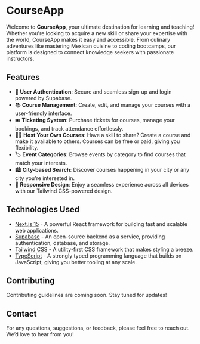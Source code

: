 # CourseApp

Welcome to **CourseApp**, your ultimate destination for learning and teaching! Whether you're looking to acquire a new skill or share your expertise with the world, CourseApp makes it easy and accessible. From culinary adventures like mastering Mexican cuisine to coding bootcamps, our platform is designed to connect knowledge seekers with passionate instructors.

## Features

- 🌟 **User Authentication**: Secure and seamless sign-up and login powered by Supabase.
- 📚 **Course Management**: Create, edit, and manage your courses with a user-friendly interface.
- 🎟️ **Ticketing System**: Purchase tickets for courses, manage your bookings, and track attendance effortlessly.
- 🧑‍🏫 **Host Your Own Courses**: Have a skill to share? Create a course and make it available to others. Courses can be free or paid, giving you flexibility.
- 🏷️ **Event Categories**: Browse events by category to find courses that match your interests.
- 🏙️ **City-based Search**: Discover courses happening in your city or any city you're interested in.
- 📱 **Responsive Design**: Enjoy a seamless experience across all devices with our Tailwind CSS-powered design.

## Technologies Used

- [Next.js 15](https://nextjs.org/) - A powerful React framework for building fast and scalable web applications.
- [Supabase](https://supabase.io/) - An open-source backend as a service, providing authentication, database, and storage.
- [Tailwind CSS](https://tailwindcss.com/) - A utility-first CSS framework that makes styling a breeze.
- [TypeScript](https://www.typescriptlang.org/) - A strongly typed programming language that builds on JavaScript, giving you better tooling at any scale.

## Contributing

Contributing guidelines are coming soon. Stay tuned for updates!


## Contact

For any questions, suggestions, or feedback, please feel free to reach out. We’d love to hear from you!

